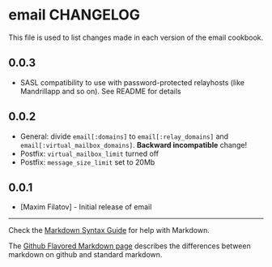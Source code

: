 email CHANGELOG
===============

This file is used to list changes made in each version of the email cookbook.

0.0.3
------
* SASL compatibility to use with password-protected relayhosts (like Mandrillapp and so on). See README for details

0.0.2
------
* General: divide `email[:domains]` to `email[:relay_domains]` and `email[:virtual_mailbox_domains]`.
  **Backward incompatible** change!
* Postfix: `virtual_mailbox_limit` turned off
* Postfix: `message_size_limit` set to 20Mb

0.0.1
------
- [Maxim Filatov] - Initial release of email

- - -
Check the [Markdown Syntax Guide](http://daringfireball.net/projects/markdown/syntax) for help with Markdown.

The [Github Flavored Markdown page](http://github.github.com/github-flavored-markdown/) describes the differences between markdown on github and standard markdown.

